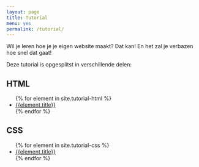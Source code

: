 ```yaml
---
layout: page
title: Tutorial
menu: yes
permalink: /tutorial/
---
```


Wil je leren hoe je je eigen website maakt? Dat kan! En het zal je verbazen hoe snel dat gaat!

Deze tutorial is opgesplitst in verschillende delen:

## HTML

<ul>
{% for element in site.tutorial-html %}
    <li><a href="{{ site.github.url }}{{element.url}}">{{element.title}}</a></li>
{% endfor %}
</ul>


## CSS

<ul>
{% for element in site.tutorial-css %}
    <li><a href="{{ site.github.url }}{{element.url}}">{{element.title}}</a></li>
{% endfor %}
</ul>
